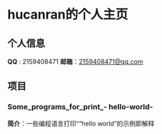 # hucanran的个人主页
## 个人信息
**QQ**  :  2159408471
**邮箱**：2159408471@qq.com
## 项目
### Some_programs_for_print_- hello-world-
**简介**：一些编程语言打印““hello world”的示例即解释


